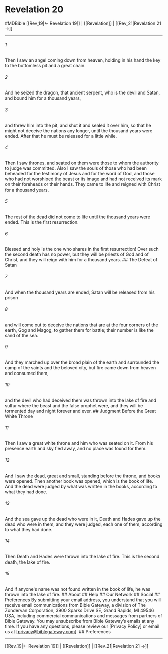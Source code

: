 # Revelation 20
#MDBible
[[Rev_19|← Revelation 19]] | [[Revelation]] | [[Rev_21|Revelation 21 →]]

***


###### 1 
Then I saw an angel coming down from heaven, holding in his hand the key to the bottomless pit and a great chain. 

###### 2 
And he seized the dragon, that ancient serpent, who is the devil and Satan, and bound him for a thousand years, 

###### 3 
and threw him into the pit, and shut it and sealed it over him, so that he might not deceive the nations any longer, until the thousand years were ended. After that he must be released for a little while. 

###### 4 
Then I saw thrones, and seated on them were those to whom the authority to judge was committed. Also I saw the souls of those who had been beheaded for the testimony of Jesus and for the word of God, and those who had not worshiped the beast or its image and had not received its mark on their foreheads or their hands. They came to life and reigned with Christ for a thousand years. 

###### 5 
The rest of the dead did not come to life until the thousand years were ended. This is the first resurrection. 

###### 6 
Blessed and holy is the one who shares in the first resurrection! Over such the second death has no power, but they will be priests of God and of Christ, and they will reign with him for a thousand years. ## The Defeat of Satan 

###### 7 
And when the thousand years are ended, Satan will be released from his prison 

###### 8 
and will come out to deceive the nations that are at the four corners of the earth, Gog and Magog, to gather them for battle; their number is like the sand of the sea. 

###### 9 
And they marched up over the broad plain of the earth and surrounded the camp of the saints and the beloved city, but fire came down from heaven and consumed them, 

###### 10 
and the devil who had deceived them was thrown into the lake of fire and sulfur where the beast and the false prophet were, and they will be tormented day and night forever and ever. ## Judgment Before the Great White Throne 

###### 11 
Then I saw a great white throne and him who was seated on it. From his presence earth and sky fled away, and no place was found for them. 

###### 12 
And I saw the dead, great and small, standing before the throne, and books were opened. Then another book was opened, which is the book of life. And the dead were judged by what was written in the books, according to what they had done. 

###### 13 
And the sea gave up the dead who were in it, Death and Hades gave up the dead who were in them, and they were judged, each one of them, according to what they had done. 

###### 14 
Then Death and Hades were thrown into the lake of fire. This is the second death, the lake of fire. 

###### 15 
And if anyone's name was not found written in the book of life, he was thrown into the lake of fire. ## About ## Help ## Our Network ## Social ## Preferences By submitting your email address, you understand that you will receive email communications from Bible Gateway, a division of The Zondervan Corporation, 3900 Sparks Drive SE, Grand Rapids, MI 49546 USA, including commercial communications and messages from partners of Bible Gateway. You may unsubscribe from Bible Gateway&rsquo;s emails at any time. If you have any questions, please review our [Privacy Policy] or email us at [privacy@biblegateway.com]. ## Preferences

***

[[Rev_19|← Revelation 19]] | [[Revelation]] | [[Rev_21|Revelation 21 →]]
